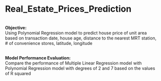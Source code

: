 # Real_Estate_Prices_Prediction
</br><b>Objective:</b> </br> Using Polynomial Regression model to predict house price of unit area based on transaction date, house age, distance to the nearest MRT station, # of convenience stores, latitude, longitude

</br><b>Model Performance Evaluation:</b> </br>Compare the performance of Multiple Linear Regression model with Polynomial Regression model with degrees of 2 and 7 based on the values of R squared
